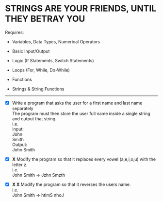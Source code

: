 # STRINGS ARE YOUR FRIENDS, UNTIL THEY BETRAY YOU

Requires:

- Variables, Data Types, Numerical Operators

- Basic Input/Output

- Logic (If Statements, Switch Statements)

- Loops (For, While, Do-While)

- Functions

- Strings & String Functions

---

- [x] Write a program that asks the user for a first name and last name separately\
The program must then store the user full name inside a single string and output that string.\
i.e.\
Input:\
John\
Smith\
Output:\
John Smith

- [x] **X** Modify the program so that it replaces every vowel (a,e,i,o,u) with the letter z.\
i.e.\
John Smith -> Jzhn Smzth

- [x] **X X** Modify the program so that it reverses the users name.\
i.e.\
John Smith -> htimS nhoJ